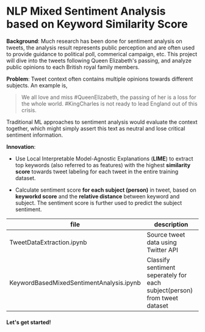 # NLP Mixed Sentiment Analysis based on Keyword Similarity Score

**Background**: Much research has been done for sentiment analysis on tweets, the analysis result represents public perception and are often used to provide guidance to political poll, commerical campaign, etc. This project will dive into the tweets following Queen Elizabeth's passing, and analyze public opinions to each British royal family members.

**Problem**: Tweet context often contains multiple opinions towards different subjects. An example is, 
> We all love and miss #QueenElizabeth, the passing of her is a loss for the whole world. #KingCharles is not ready to lead England out of this crisis.

Traditional ML approaches to sentiment analysis would evaluate the context together, which might simply assert this text as neutral and lose critical sentiment information.

**Innovation**: 
- Use Local Interpretable Model-Agnostic Explanations (**LIME**) to extract top keywords (also referred to as features) with the highest **similarity score** towards tweet labeling for each tweet in the entire training dataset.

- Calculate sentiment score **for each subject (person)** in tweet, based on **keyworkd score** and the **relative distance** between keyword and subject. The sentiment score is further used to predict the subject sentiment.

| file                                   | description                                                             |
| -------------------------------------- | ----------------------------------------------------------------------- |
|TweetDataExtraction.ipynb               |Source tweet data using Twitter API                                      |
|KeywordBasedMixedSentimentAnalysis.ipynb|Classify sentiment seperately for each subject(person) from tweet dataset|


#### Let's get started!

